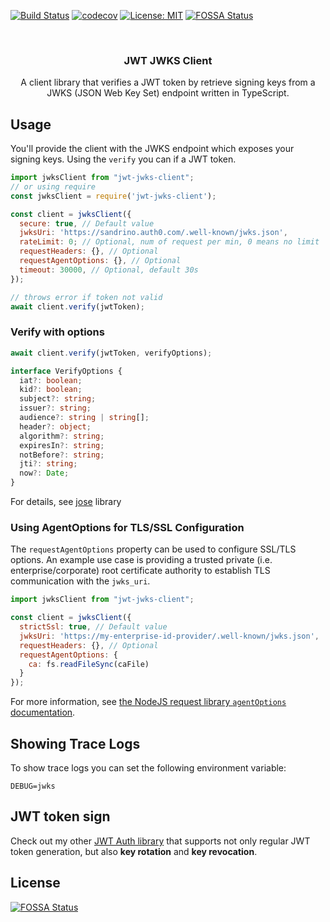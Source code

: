 [![Build Status](https://travis-ci.org/WangHansen/jwt-jwks-client.svg?branch=master)](https://travis-ci.org/WangHansen/jwt-jwks-client)
[![codecov](https://codecov.io/gh/WangHansen/jwt-jwks-client/branch/master/graph/badge.svg?token=68TH4RQWM2)](https://codecov.io/gh/WangHansen/jwt-jwks-client)
[![License: MIT](https://img.shields.io/badge/License-MIT-yellow.svg)](https://opensource.org/licenses/MIT)
[![FOSSA Status](https://app.fossa.com/api/projects/git%2Bgithub.com%2FWangHansen%2Fjwt-jwks-client.svg?type=shield)](https://app.fossa.com/projects/git%2Bgithub.com%2FWangHansen%2Fjwt-jwks-client?ref=badge_shield)

<!-- PROJECT LOGO -->
<br />
<p align="center">
  <!-- <a href="https://github.com/WangHansen/jwt-jwks-client">
    <img src="images/logo.png" alt="Logo" width="80" height="80">
  </a> -->

  <h3 align="center">JWT JWKS Client</h3>

  <p align="center">
    A client library that verifies a JWT token by retrieve signing keys from a JWKS (JSON Web Key Set) endpoint written in TypeScript.
  </p>
</p>

## Usage

You'll provide the client with the JWKS endpoint which exposes your signing keys. Using the `verify` you can if a JWT token.

```javascript
import jwksClient from "jwt-jwks-client";
// or using require
const jwksClient = require('jwt-jwks-client');

const client = jwksClient({
  secure: true, // Default value
  jwksUri: 'https://sandrino.auth0.com/.well-known/jwks.json',
  rateLimit: 0; // Optional, num of request per min, 0 means no limit
  requestHeaders: {}, // Optional
  requestAgentOptions: {}, // Optional
  timeout: 30000, // Optional, default 30s
});

// throws error if token not valid
await client.verify(jwtToken);
```

### Verify with options

```ts
await client.verify(jwtToken, verifyOptions);

interface VerifyOptions {
  iat?: boolean;
  kid?: boolean;
  subject?: string;
  issuer?: string;
  audience?: string | string[];
  header?: object;
  algorithm?: string;
  expiresIn?: string;
  notBefore?: string;
  jti?: string;
  now?: Date;
}
```
For details, see [jose](https://github.com/panva/jose/blob/master/docs/README.md#jwtverifytoken-keyorstore-options) library

### Using AgentOptions for TLS/SSL Configuration

The `requestAgentOptions` property can be used to configure SSL/TLS options. An
example use case is providing a trusted private (i.e. enterprise/corporate) root
certificate authority to establish TLS communication with the `jwks_uri`.

```js
import jwksClient from "jwt-jwks-client";

const client = jwksClient({
  strictSsl: true, // Default value
  jwksUri: 'https://my-enterprise-id-provider/.well-known/jwks.json',
  requestHeaders: {}, // Optional
  requestAgentOptions: {
    ca: fs.readFileSync(caFile)
  }
});
```

For more information, see [the NodeJS request library `agentOptions`
documentation](https://github.com/request/request#using-optionsagentoptions).

## Showing Trace Logs

To show trace logs you can set the following environment variable:

```
DEBUG=jwks
```

## JWT token sign

Check out my other [JWT Auth library](https://github.com/WangHansen/jwt-auth) that supports not only regular JWT token generation, but also __key rotation__ and __key revocation__.


## License
[![FOSSA Status](https://app.fossa.com/api/projects/git%2Bgithub.com%2FWangHansen%2Fjwt-jwks-client.svg?type=large)](https://app.fossa.com/projects/git%2Bgithub.com%2FWangHansen%2Fjwt-jwks-client?ref=badge_large)